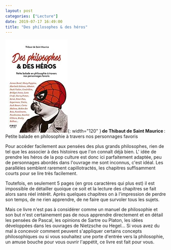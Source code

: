```yaml
---
layout: post
categories: ["Lecture"]
date: 2019-07-17 16:49:00
title: "Des philosophes & des héros"
---
```


![couverture](/assets/images/couv_lecture/philo_heros.webp){: width="120" } **de Thibaut de Saint Maurice** : Petite balade en philosophie à travers nos personnages
favoris

Pour accéder facilement aux pensées des plus grands philosophes, rien de
tel que les associer à des histoires que l'on connaît déjà bien. L' idée
de prendre les héros de la pop culture est donc ici parfaitement
adaptée, peu de personnages abordés dans l'ouvrage me sont inconnus,
c'est idéal. Les parallèles semblent rarement capillotractés, les
chapitres suffisamment courts pour se lire très facilement.

Toutefois, en seulement 5 pages (en gros caractères qui plus est) il est
impossible de détailler quoique ce soit et la lecture des chapitres se
fait alors sans réel intérêt. Après quelques chapitres on à l'impression
de perdre son temps, de ne rien apprendre, de ne faire que survoler tous
les sujets.

Mais ce livre n'est pas à considérer comme un manuel de philosophie et
son but n'est certainement pas de nous apprendre directement et en
détail les pensées de Pascal, les opinions de Sartre ou Platon, les
idées développées dans les ouvrages de Nietzsche ou Hegel... Si vous
avez du mal à concevoir comment peuvent s'appliquer certains concepts
philosophiques ou si vous souhaitez une porte d'entrée vers la
philosophie, un amuse bouche pour vous ouvrir l'appétit, ce livre est
fait pour vous.
